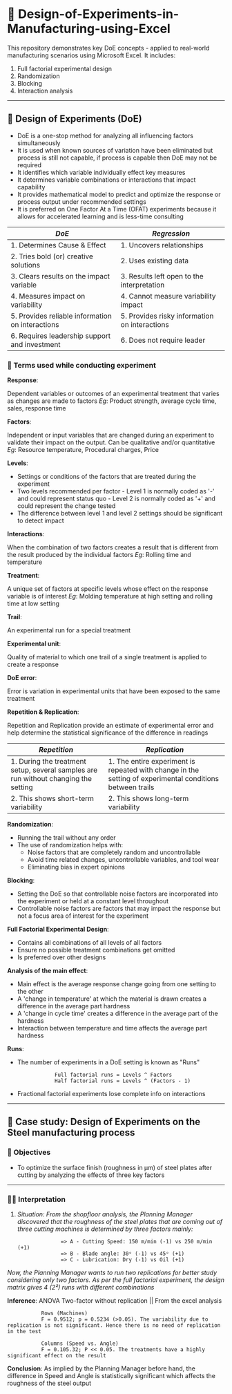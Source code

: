 # 👹 Design-of-Experiments-in-Manufacturing-using-Excel
This repository demonstrates key DoE concepts - applied to real-world manufacturing scenarios using Microsoft Excel. It includes:
1. Full factorial experimental design
2. Randomization
3. Blocking
4. Interaction analysis

---

## 🥱 Design of Experiments (DoE)
- DoE is a one-stop method for analyzing all influencing factors simultaneously
- It is used when known sources of variation have been eliminated but process is still not capable, if process is capable then DoE may not be required
- It identifies which variable individually effect key measures
- It determines variable combinations or interactions that impact capability
- It provides mathematical model to predict and optimize the response or process output under recommended settings
- It is preferred on One Factor At a Time (OFAT) experiments because it allows for accelerated learning and is less-time consulting

|*DoE* | *Regression*|
|--------|-------------|
| 1. Determines Cause & Effect | 1. Uncovers relationships |
| 2. Tries bold (or) creative solutions | 2. Uses existing data |
| 3. Clears results on the impact variable | 3. Results left open to the interpretation |
| 4. Measures impact on variability | 4. Cannot measure variability impact | 
| 5. Provides reliable information on interactions | 5. Provides risky information on interactions |
| 6. Requires leadership support and investment | 6. Does not require leader |

### 🤡 Terms used while conducting experiment
**Response**:

Dependent variables or outcomes of an experimental treatment that varies as changes are made to factors 
*Eg*: Product strength, average cycle time, sales, response time

**Factors**:

Independent or input variables that are changed during an experiment to validate their impact on the output. Can be qualitative and/or quantitative
*Eg*: Resource temperature, Procedural charges, Price

**Levels**:

- Settings or conditions of the factors that are treated during the experiment
- Two levels recommended per factor
      - Level 1 is normally coded as '-' and could represent status quo
      - Level 2 is normally coded as '+' and could represent the change tested
- The difference between level 1 and level 2 settings should be significant to detect impact

**Interactions**:

When the combination of two factors creates a result that is different from the result produced by the individual factors
*Eg*: Rolling time and temperature

**Treatment**:

A unique set of factors at specific levels whose effect on the response variable is of interest
*Eg*: Molding temperature at high setting and rolling time at low setting

**Trail**:

An experimental run for a special treatment

**Experimental unit**:

Quality of material to which one trail of a single treatment is applied to create a response

**DoE error**:

Error is variation in experimental units that have been exposed to the same treatment

**Repetition & Replication**:

Repetition and Replication provide an estimate of experimental error and help determine the statistical significance of the difference in readings

|*Repetition* | *Replication*|
|-------------|--------------|
|1. During the treatment setup, several samples are run without changing the setting|1. The entire experiment is repeated with change in the setting of experimental conditions between trails|
|2. This shows short-term variability|2. This shows long-term variability|

**Randomization**:

- Running the trail without any order
- The use of randomization helps with:
     - Noise factors that are completely random and uncontrollable
     - Avoid time related changes, uncontrollable variables, and tool wear
     - Eliminating bias in expert opinions

**Blocking**:

- Setting the DoE so that controllable noise factors are incorporated into the experiment or held at a constant level throughout
- Controllable noise factors are factors that may impact the response but not a focus area of interest for the experiment

**Full Factorial Experimental Design**:

- Contains all combinations of all levels of all factors
- Ensure no possible treatment combinations get omitted
- Is preferred over other designs

**Analysis of the main effect**:

- Main effect is the average response change going from one setting to the other
- A 'change in temperature' at which the material is drawn creates a difference in the average part hardness
- A 'change in cycle time' creates a difference in the average part of the hardness
- Interaction between temperature and time affects the average part hardness

**Runs**:

- The number of experiments in a DoE setting is known as "Runs" 

                  Full factorial runs = Levels ^ Factors
                  Half factorial runs = Levels ^ (Factors - 1)
  
- Fractional factorial experiments lose complete info on interactions

---

## 🥸 Case study: Design of Experiments on the Steel manufacturing process

### 🤩 Objectives
- To optimize the surface finish (roughness in μm) of steel plates after cutting by analyzing the effects of three key factors


---

### 😮‍💨 Interpretation

1. *Situation: From the shopfloor analysis, the Planning Manager discovered that the roughness of the steel plates that are coming out of three cutting machines is determined by three factors mainly:*

                     => A - Cutting Speed: 150 m/min (-1) vs 250 m/min (+1)
                     => B - Blade angle: 30ᵒ (-1) vs 45ᵒ (+1)
                     => C - Lubrication: Dry (-1) vs Oil (+1)

*Now, the Planning Manager wants to run two replications for better study considering only two factors. As per the full factorial experiment, the design matrix gives 4 (2²) runs with different combinations*

**Inference**: ANOVA Two-factor without replication || From the excel analysis

               Rows (Machines)
               F = 0.9512; p = 0.5234 (>0.05). The variability due to replication is not significant. Hence there is no need of replication in the test

               Columns (Speed vs. Angle)
               F = 0.105.32; P << 0.05. The treatments have a highly significant effect on the result

**Conclusion**: As implied by the Planning Manager before hand, the difference in Speed and Angle is statistically significant which affects the roughness of the steel output
